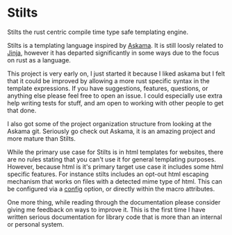 # Stilts

Stilts the rust centric compile time type safe templating engine.

Stilts is a templating language inspired by [Askama](https://github.com/djc/askama).
It is still loosly related to [Jinja](https://jinja.palletsprojects.com), however it
has departed significantly in some ways due to the focus on rust as a language.

This project is very early on, I just started it because I liked askama but I felt that
it could be improved by allowing a more rust specific syntax in the template expressions.
If you have suggestions, features, questions, or anything else please feel free to open
an issue. I could especially use extra help writing tests for stuff, and am open to working
with other people to get that done.

I also got some of the project organization structure from looking at the Askama git.
Seriously go check out Askama, it is an amazing project and more mature than Stilts.

While the primary use case for Stilts is in html templates for websites, there are no rules
stating that you can't use it for general templating purposes. However, because html is it's
primary target use case it includes some html specific features. For instance stilts includes
an opt-out html escaping mechanism that works on files with a detected mime type of html. This
can be configured via a [config](./configuration.md) option, or directly within the macro attributes.

One more thing, while reading through the documentation please consider giving me feedback on ways to
improve it. This is the first time I have written serious documentation for library code that is
more than an internal or personal system.
